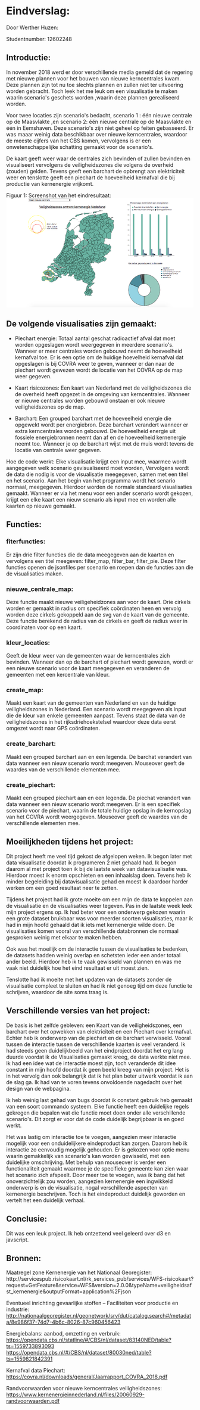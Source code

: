 
Eindverslag:
================

Door Werther Huzen:

Studentnumber: 12602248

<h2> Introductie:</h2>
In november 2018 werd er door verschillende media gemeld dat de regering met nieuwe plannen voor het bouwen van nieuwe kerncentrales kwam. Deze plannen zijn tot nu toe slechts plannen en zullen niet ter uitvoering worden gebracht. Toch leek het me leuk om een visualisatie te maken waarin scenario's geschets worden ,waarin deze plannen gerealiseerd worden.

Voor twee locaties zijn scenario's bedacht, scenario 1 : één nieuwe centrale op de Maasvlakte ,en scenario 2: één nieuwe centrale op de Maasvlakte en één in Eemshaven. Deze scenario's zijn niet geheel op feiten gebasseerd. Er was maaar weinig data beschikbaar over nieuwe kerncentrales, waardoor de meeste cijfers van het CBS komen, vervolgens is er een onwetenschappelijke schatting gemaakt voor de scenario's.

De kaart geeft weer waar de centrales zich bevinden of zullen bevinden en visualiseert vervolgens de veiligheidszones die volgens de overheid (zouden) gelden. Tevens geeft een barchart de opbrengt aan elektriciteit weer en tenslotte geeft een piechart de hoeveelheid kernafval die bij productie van kernenergie vrijkomt.

Figuur 1: Screenshot van het eindresultaat:
![](Visualisatie.png)

<h2>De volgende visualisaties zijn gemaakt:</h2>

-	Piechart energie:
Totaal aantal geschat radioactief afval dat moet worden opgeslagen wordt weergegeven in meerdere scenario's.
Wanneer er meer centrales worden gebouwd neemt de hoeveelheid kernafval toe. Er is een optie om de huidige hoevelheid kernafval dat opgeslagen is bij COVRA weer te geven, wanneer er dan naar de piechart wordt gewezen wordt de locatie van het COVRA op de map weer gegeven.

-	Kaart risicozones:
Een kaart van Nederland met de veiligheidszones die de overheid heeft opgezet in de omgeving van kerncentrales.
Wanneer er nieuwe centrales worden gebouwd onstaan er ook nieuwe veiligheidszones op de map.

-	Barchart:
Een grouped barchart met de hoeveelheid energie die opgewekt wordt per energiebron. Deze barchart verandert wanneer er extra kerncentrales worden gebouwd. De hoeveelheid energie uit fossiele energiebronnen neemt dan af en de hoeveelheid kernenergie neemt toe. Wanneer je op de barchart wijst met de muis wordt tevens de locatie van centrale weer gegeven.

Hoe de code werkt:
Elke visualisatie krijgt een input mee, waarmee wordt aangegeven welk scenario gevisualiseerd moet worden, Vervolgens wordt de data die nodig is voor de visualisatie meegegeven, samen met een titel en het scenario.
Aan het begin van het programma wordt het senario normaal, meegegeven. Hierdoor worden de normale standaard visualisaties gemaakt. Wanneer er via het menu voor een ander scenario wordt gekozen, krijgt een elke kaart een nieuw scenario als input mee en worden alle kaarten op nieuwe gemaakt.

<h2>Functies:</h2>

<h3>fiterfuncties:</h3>
Er zijn drie filter functies die de data meegegeven aan de kaarten en vervolgens een titel meegeven: filter_map, filter_bar, filter_pie.
Deze filter functies openen de jsonfiles per scenario en roepen dan de functies aan die de visualisaties maken.

<h3>nieuwe_centrale_map:</h3>
Deze functie maakt nieuwe veiligeheidzones aan voor de kaart. Drie cirkels worden er gemaakt in radius om specifiek coördinaten heen en vervolg worden deze cirkels gekoppeld aan de svg van de kaart van de gemeente. Deze functie berekend de radius van de cirkels en geeft de radius weer in coordinaten voor op een kaart.

<h3>kleur_locaties:</h3>
Geeft de kleur weer van de gemeenten waar de kerncentrales zich bevinden. Wanneer dan op de barchart of piechart wordt gewezen, wordt er een nieuwe scenario voor de kaart meegegeven en veranderen de gemeenten met een kercentrale van kleur.

<h3>create_map:</h3>
Maakt een kaart van de gemeenten van Nederland en van de huidige veiligheidszones in Nederland. Een scenario wordt meegegeven als input die de kleur van enkele gemeenten aanpast. Tevens staat de data van de veiligheidszones
in het rijksdriehoekstelsel waardoor deze data eerst omgezet wordt naar GPS coördinaten.

<h3>create_barchart:</h3>
Maakt een grouped barchart aan en een legenda. De barchat verandert van data wanneer een nieuw scenario wordt meegeven. Mouseover geeft de waardes van de verschillende elementen mee.

<h3>create_piechart:</h3>
Maakt een grouped piechart aan en een legenda. De piechat verandert van data wanneer een nieuw scenario wordt meegeven. Er is een specifiek scenario voor de piechart, waarin de totale huidige opslag in de kernopslag van het COVRA wordt weergegeven. Mouseover geeft de waardes van de verschillende elementen mee.



<h2>Moeilijkheden tijdens het project:</h2>

Dit project heeft me veel tijd gekost de afgelopen weken. Ik begon later met data visualisatie doordat ik programeren 2 niet gehaald had.
Ik begon daarom al met project toen ik bij de laatste week van datavisualisatie was.
Hierdoor moest ik enorm opschieten en een inhaalslag doen. Tevens heb ik minder begeleiding bij datavisualisatie gehad en moest ik daardoor harder werken om een goed resultaat neer te zetten.

Tijdens het project had ik grote moeite om een mijn de data te koppelen aan de visualisatie en de visualisaties weer tegeven. Pas in de laatste week leek mijn project ergens op. Ik had beter voor een onderwerp gekozen waarin een grote dataset bruikbaar was voor meerder soorten
visualisaties, maar ik had in mijn hoofd gehaald dat ik iets met kernenergie wilde doen. De visualisaties komen vooral van verschillende databronnen die normaal gesproken weinig met elkaar te maken hebben.

Ook was het moeilijk om de interactie tussen de visualisaties te bedenken, de datasets hadden weinig overlap en schetsten ieder een ander totaal ander beeld. Hierdoor heb ik te vaak gewisseld van plannen en was me vaak niet duidelijk hoe het eind resultaat er uit moest zien.

Tenslotte had ik moeite met het updaten van de datasets zonder de visualisatie compleet te sluiten en had ik niet genoeg tijd om deze functie te schrijven, waardoor de site soms traag is.

<h2>Verschillende versies van het project:</h2>
De basis is het zelfde gebleven: een Kaart van de veiligheidszones, een barchart over het opwekken van elektriciteit en een Piechart over kernafval. Echter heb ik onderwerp van de piechart en de barchart verwisseld. Vooral tussen de interactie tussen de verschillende kaarten is veel veranderd. Ik had steeds geen duidelijkbeeld van het eindproject doordat het erg lang duurde voordat ik de Visualisaties gemaakt kreeg, de data werkte niet mee.
Ik had een idee wat de interactie moest zijn, toch veranderde dit idee constant in mijn hoofd doordat ik geen beeld kreeg van mijn project. Het is in het vervolg dan ook belangrijk dat ik het plan beter uitwerk voordat ik aan de slag ga. Ik had van te voren tevens onvoldoende nagedacht over het design van de webpagina.

Ik heb weinig last gehad van bugs doordat ik constant gebruik heb gemaakt van een soort commando systeem. Elke functie heeft een duidelijke regels gekregen die bepalen wat die functie moet doen onder alle verschillende scenario's. Dit zorgt er voor dat de code duidelijk begrijpbaar is en goed werkt.

Het was lastig om interactie toe te voegen, aangezien meer interactie mogelijk voor een onduidelijkere eindeproduct kan zorgen. Daarom heb ik interactie zo eenvoudig mogelijk gehouden. Er is gekozen voor optie menu waarin gemakkelijk van scenario's kan worden gewisseld, met een duidelijke omschrijving. Met behulp van mouseover is verder een functionaliteit gemaakt waarmee je de specifieke gemeente kan zien waar het scenario zich afspeelt.
Door meer toe te voegen, was ik bang dat het onoverzichtelijk zou worden, aangezien kernenergie een ingwikkeld onderwerp is en de visualisatie, nogal verschillende aspecten van kernenergie beschrijven.
Toch is het eindeproduct duidelijk geworden en vertelt het een duidelijk verhaal.

<h2> Conclusie:</h2>
Dit was een leuk project. Ik heb ontzettend veel geleerd over d3 en javscript.


<h2> Bronnen:</h2>
Maatregel zone Kernenergie van het Nationaal Georegister:
http://servicespub.risicokaart.nl/rk_services_pub/services/WFS-risicokaart?request=GetFeature&service=WFS&version=2.0.0&typeName=veiligheidsafst_kernenergie&outputFormat=application%2Fjson

Eventueel inrichting gevaarlijke stoffen – Faciliteiten voor productie en industrie:
http://nationaalgeoregister.nl/geonetwork/srv/dut/catalog.search#/metadata/8e986f37-74d7-4b6c-8026-87c960456423

Energiebalans: aanbod, omzetting en verbruik:
https://opendata.cbs.nl/statline/#/CBS/nl/dataset/83140NED/table?ts=1559733893093
https://opendata.cbs.nl/#/CBS/nl/dataset/80030ned/table?ts=1559821842391

Kernafval data Piechart:
https://covra.nl/downloads/general/Jaarrapport_COVRA_2018.pdf

Randvoorwaarden voor nieuwe kerncentrales veiligheidszones:
https://www.kernenergieinnederland.nl/files/20060929-randvoorwaarden.pdf

